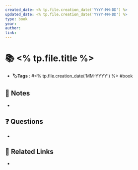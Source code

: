 ```yaml
---
created_date: <% tp.file.creation_date('YYYY-MM-DD') %>
updated_date: <% tp.file.creation_date('YYYY-MM-DD') %>
type: book
year: 
author: 
link:
---
```


# 📚 <% tp.file.title %>
- **🏷️Tags** :   #<% tp.file.creation_date('MM-YYYY') %> #book
## 📝 Notes
- 

## ❓ Questions
- 

## 🔗 Related Links
- 
